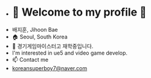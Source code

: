 - # 👋 Welcome to my profile 👋
-  배지훈, Jihoon Bae
- 🏠 Seoul, South Korea
- 🌱 경기게임마이스터고 재학중입니다.
- I'm interested in ue5 and video game develop.
- 📫 Contact me
- koreansuperboy7@naver.com




<!---
koreansuperboy/koreansuperboy is a ✨ special ✨ repository because its `README.md` (this file) appears on your GitHub profile.
You can click the Preview link to take a look at your changes.
--->

